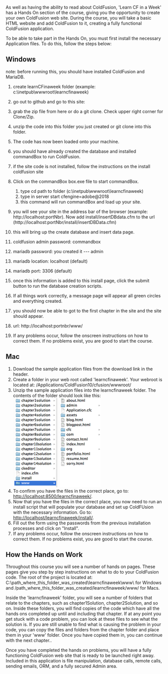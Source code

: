 As well as having the ability to read about ColdFusion, 'Learn CF in a
Week' has a Hands On section of the course, giving you the opportunity
to create your own ColdFusion web site. During the course, you will take
a basic HTML website and add ColdFusion to it, creating a fully
functional ColdFusion application.

To be able to take part in the Hands On, you must first install the
necessary Application files. To do this, follow the steps below:

Windows
-------
note: before running this, you should have installed ColdFusion and MariaDB.
1. create learnCFinaweek folder (example: c:\inetpub\wwwroot\learncfinaweek)
2. go out to github and go to this site:
3. grab the zip file from here or do a git clone. Check upper right corner for Clone/Zip.
4. unzip the code into this folder you just created or git clone into this folder.
5. The code has now been loaded onto your machine.
6. you should have already created the database and installed commandBox to run ColdFusion.
7. if the site code is not installed, follow the instructions on the install coldfusion site 
8. Click on the commandBox box.exe file to start commandBox. 
   1. type cd path to folder (c:\inetpub\wwwroot\learncfinaweek)
   2. type in server start cfengine=adobe@2018
   3. this command will run commandBox and load up your site.
9. you will see your site in the address bar of the browser (example: http://localhost:portNbr). Now add install/insertDBdata.cfm to the url  (http://localhost:portNbr/install/insertDBData.cfm)
10. this will bring up the create database and insert data page.
11. coldfusion admin password: commandbox
12. mariadb password: you created it --- admin
13. mariadb location: localhost (default)
14. mariadb port: 3306 (default)
15. once this information is added to this install page, click the submit button to run the database creation scripts.
16. If all things work correctly, a message page will appear all green circles and everything created.
17. you should now be able to got to the first chapter in the site and the site should appear.
18. url: http://localhost:portnbr/www/

19. If any problems occur, follow the onscreen instructions on how to
    correct them. If no problems exist, you are good to start the
    course.

Mac
---

1.  Download the sample application files from the download link in the
    header.
2.  Create a folder in your web root called 'learncfinaweek'. Your
    webroot is located at: /Applications/ColdFusion10/cfusion/wwwroot/
3.  Unzip the sample application files into the learncfinaweek folder.
    The contents of the folder should look like this: \
     ![](/assets/img/mac_folder_structure_small.png)
4.  To confirm you have the files in the correct place, go to:
    <http://localhost:8500/learncfinaweek/>.
5.  Now that you have the files in the correct place, you now need to
    run an install script that will populate your database and set up
    ColdFUsion with the necessary information. Go to:
    <http://localhost/learncfinaweek/install/>.
6.  Fill out the form using the passwords from the previous installation
    processes and click on "Install".
7.  If any problems occur, follow the onscreen instructions on how to
    correct them. If no problems exist, you are good to start the
    course.

How the Hands on Work
---------------------

Throughout this course you will see a number of hands on pages. These
pages give you step by step instructions on what to do to your
ColdFusion code. The root of the project is located at:
C:\\path_where_this_folder_was_created\\learncfinaweek\\www\\ for Windows
and /path_where_this_folder_was_created/learncfinaweek/www/ for
Macs.

Inside the 'learncfinaweek' folder, you will see a number of folders
that relate to the chapters, such as chapter1Solution, chapter2Solution,
and so on. Inside these folders, you will find copies of the code which
have all the hands ons completed up until and including that chapter. If
at any point you get stuck with a code problem, you can look at these
files to see what the solution is. If you are still unable to find what
is causing the problem in your code, you can copy the files and folders
from the chapter folder and place them in your 'www' folder. Once you
have copied them in, you can continue with the next chapter..

Once you have completed the hands on problems, you will have a fully
functioning ColdFusion web site that is ready to be launched right away.
Included in this application is file manipulation, database calls,
remote calls, sending emails, ORM, and a fully secured Admin area.


